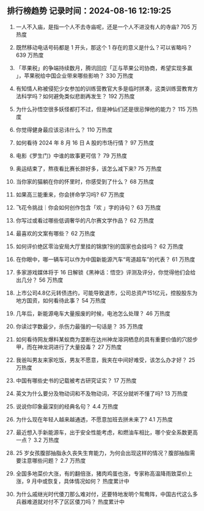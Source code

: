 
## 排行榜趋势 记录时间：2024-08-16 12:19:25
  
  1. 一人不入庙，是指一个人不去寺庙呢，还是一个人不进没有人的寺庙? 705 万热度
    
  2. 既然移动电话号码都是 1 开头，那这个 1 存在的意义是什么？可以省略吗？ 639 万热度
    
  3. 「苹果税」的争端持续数月，腾讯回应「正与苹果公司协商，希望实现多赢 」，苹果税给中国企业带来哪些影响？ 330 万热度
    
  4. 有知情人称被侵犯少女参加的训练营教官大多是临时拼凑，这类训练营教育方法科学吗？如何避免类似悲剧再发生？ 192 万热度
    
  5. 为什么孙悟空很多妖怪都打不过，但是神仙们还是很忌惮他的能力？ 115 万热度
    
  6. 你觉得健身最应该忌讳什么？ 110 万热度
    
  7. 如何看待 2024 年 8 月 16 日 A 股的市场行情？ 97 万热度
    
  8. 电影《罗生门》中谁的故事更可信？ 79 万热度
    
  9. 奥运结束了，熬夜看比赛长胖好多，该怎么减下来? 75 万热度
    
  10. 当你家的猫躺在你的怀里时，你感受到了什么？ 68 万热度
    
  11. 如果高三能重来，你会拼命学习吗? 67 万热度
    
  12. 飞花令挑战｜你会如何创作包含「欢 」字的诗句？ 63 万热度
    
  13. 你写过或看过哪些低调奢华的凡尔赛文学作品？ 62 万热度
    
  14. 最喜欢的文案有哪些？ 62 万热度
    
  15. 如何评价绝区零治安局大厅里挂的锦旗?别的国家也会挂吗？ 62 万热度
    
  16. 在你眼中，哪一辆车可以作为中国新能源汽车“弯道超车”的代表？ 61 万热度
    
  17. 多家游戏媒体将于 16 日解锁《黑神话：悟空》评测及评分，你觉得他们会给出几分？ 56 万热度
    
  18. 上市公司4.8亿元转债违约，可能导致退市，公司总资产151亿元，控股股东为地方国资，如何看待此事？ 54 万热度
    
  19. 几年后，新能源电车大量报废的时候，电池怎么处理？ 46 万热度
    
  20. 你读过字数最少，杀伤力最强的一句话是？ 35 万热度
    
  21. 如何看待网友爆料某蚁商为垄断在达州神龙溶洞栖息的具有重要价值的穴胫步甲，而在神龙洞进行了大量投毒？ 27 万热度
    
  22. 我爸叫男友来家吃饭，男友不愿意，我夹在中间好难受，该怎么办才好？ 25 万热度
    
  23. 中国有哪些史书的记载被考古研究证实？ 17 万热度
    
  24. 英文为什么要分及物动词和不及物动词，不区分就听不懂了吗? 13 万热度
    
  25. 说说你印象最深刻的经典名句？ 4.4 万热度
    
  26. 为什么现在年轻人越来越通透，不愿意加班去拼未来了? 4.1 万热度
    
  27. 最近想入手新能源车，出于安全性能考虑，和燃油车相比，哪个安全系数更高一点？ 3.2 万热度
    
  28. 25 岁女孩腹部抽脂永久丧失生育能力，为何会出现这样的情况？腹部抽脂需要注意哪些问题？ 2.7 万热度
    
  29. 全国多地菜价大涨，有的翻倍涨，猪肉鸡蛋也涨，专家称高温降雨致菜价上涨，9 月中或恢复，具体情况如何？ 热度累计中
    
  30. 为什么戚继光时代倭刀那么难对付，还要特地发明个鸳鸯阵，中国古代这么多兵器难道就对付不了区区倭刀吗？ 热度累计中
    